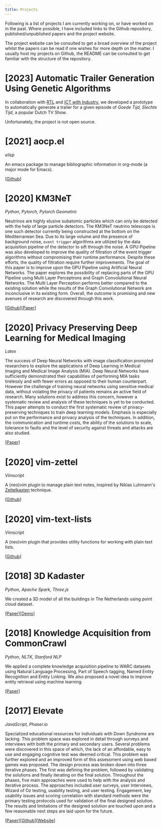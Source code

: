 ```yaml
---
title: Projects
---
```


Following is a list of projects I am currently working on, or have
worked on in the past. Where possible, I have included links to the
Github repository, published/unpublished papers and the project
website.

The project website can be consulted to get a broad overview of the
project whilst the papers can be read if one wishes for more depth on
the matter. I usually host my projects on Github, the README can be
consulted to get familiar with the structure of the repository.

# [2023] Automatic Trailer Generation Using Genetic Algorithms

In collaboration with [RTL](https://www.rtl.nl/) and [ICT with
Industry](https://www.lorentzcenter.nl/ictwi2023), we developed a
prototype to automatically generate a trailer for a given episode of
*Goede Tijd, Slechte Tijd*, a popular Dutch TV Show.

Unfortunately, the project is not open source.

# [2021] aocp.el

*elisp*

An emacs package to manage bibliographic information in org-mode (a
major mode for Emacs).

[[Github](https://github.com/arumoy-shome/aocp.el)]

# [2020] KM3NeT

*Python, Pytorch, Pytorch Geometric*

Neutrinos are highly elusive subatomic particles which can only be
detected with the help of large particle detectors. The KM3NeT
neutrino telescope is one such detector currently being constructed at
the bottom on the Mediterranean Sea. Due to its large volume and the
presence of background noise, `event trigger` algorithms are utilized
by the data acquisition pipeline of the detector to sift through the
noise. A GPU Pipeline was also developed to improve the quality of
filtration of the event trigger algorithms without compromising their
runtime performance. Despite these efforts, the quality of filtration
require further improvements. The goal of this paper is to improve
upon the GPU Pipeline using Artificial Neural Networks. The paper
explores the possibility of replacing parts of the GPU Pipeline using
Multi Layer Perceptrons and Graph Convolutional Neural Networks. The
Multi Layer Perception performs better compared to the existing
solution while the results of the Graph Convolutional Network are
inconclusive in its existing form. Overall, the outcome is promising
and new avenues of research are discovered through this work.

[[Github](https://github.com/arumoy-shome/km3net)][[Paper](assets/pdf/km3net.pdf)]

# [2020] Privacy Preserving Deep Learning for Medical Imaging

*Latex*

The success of Deep Neural Networks with image classification prompted
researchers to explore the applications of Deep Learning in Medical
Imaging and Medical Image Analysis (MIA). Deep Neural Networks have
sufficiently demonstrated their capabilities of performing MIA tasks
tirelessly and with fewer errors as opposed to their human
counterpart. However the challenge of training neural networks using
sensitive medical data, without violating the privacy of patients
remains an active field of research. Many solutions exist to address
this concern, however a systematic review and analysis of these
techniques is yet to be conducted. This paper attempts to conduct the
first systematic review of privacy-preserving techniques to train deep
learning models. Emphasis is especially put on the performance and
privacy analysis of the techniques. In addition, the communication and
runtime costs, the ability of the solutions to scale, tolerance to
faults and the level of security against threats and attacks are also
studied.

[[Paper](assets/pdf/ppdl.pdf)]

# [2020] vim-zettel

*Vimscript*

A (neo)vim plugin to manage plain text notes, inspired by Niklas
Luhmann's [Zettelkasten](https://en.wikipedia.org/wiki/Zettelkasten)
technique.

[[Github](https://github.com/arumoy-shome/vim-zettel/)]

# [2020] vim-text-lists

*Vimscript*

A (neo)vim plugin that provides utility functions for working with
plain text lists.

[[Github](https://github.com/arumoy-shome/vim-text-lists)]

# [2018] 3D Kadaster

*Python, Apache Spark, Three.js*

We created a 3D model of all the buildings in The Netherlands using
point cloud dataset.

[[Paper](assets/pdf/kadaster.pdf)][[Demo](https://arumoy.me/3d-kadaster)]

# [2018] Knowledge Acquisition from CommonCrawl

*Python, NLTK, Stanford NLP*

We applied a complete knowledge acquisition pipeline to WARC datasets
using Natural Language Processing, Part of Speech tagging, Named
Entity Recognition and Entity Linking. We also proposed a novel idea
to improve entity retrieval using machine learning.

[[Paper](assets/pdf/wdp.pdf)]

# [2017] Elevate

*JavaScript, Phaser.io*

Specialized educational resources for individuals with Down Syndrome
are lacking. This problem space was explored in detail through surveys
and interviews with both the primary and secondary users. Several
problems were discovered in this space of which, the lack of an
affordable, easy to use and engaging cognitive test was deemed
critical. This problem was further explored and an improved form of
this assessment using web based games was proposed. The design process
was broken down into three iterative phases. The first was defining
the problem, followed by validating the solutions and finally
iterating on the final solution. Throughout the phases, five main
approaches were used to help with the analysis and iterative process.
The approaches included user surveys, user Interviews, Wizard of Oz
testing, usability testing, and user testing. Engagement, key
usability issues and scoring correlation with standard methods were
the primary testing protocols used for validation of the final
designed solution. The results and limitations of the designed
solution are touched upon and a few reasonable next steps are laid
upon for the future.

[[Paper](assets/pdf/elevate.pdf)][[Github](https://github.com/arumoy-shome/elevate)][[Website](https://arumoy.me/elevate)]
